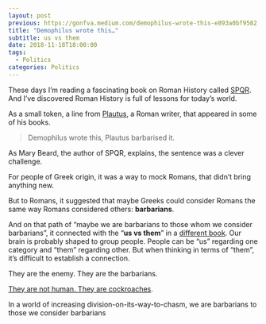 ```yaml
---
layout: post
previous: https://gonfva.medium.com/demophilus-wrote-this-e893a0bf9582
title: "Demophilus wrote this…"
subtitle: us vs them
date: 2018-11-18T18:00:00
tags:
  - Politics
categories: Politics
---
```


These days I’m reading a fascinating book on Roman History called [SPQR](https://www.goodreads.com/book/show/28789711-spqr). And I’ve discovered Roman History is full of lessons for today’s world.

As a small token, a line from [Plautus](https://en.wikipedia.org/wiki/Plautus), a Roman writer, that appeared in some of his books.

> Demophilus wrote this, Plautus barbarised it.

As Mary Beard, the author of SPQR, explains, the sentence was a clever challenge.

For people of Greek origin, it was a way to mock Romans, that didn’t bring anything new.

But to Romans, it suggested that maybe Greeks could consider Romans the same way Romans considered others: **barbarians**.

And on that path of “maybe we are barbarians to those whom we consider barbarians”, it connected with the “**us vs them**” in a [different book](https://www.goodreads.com/book/show/36014145-behave). Our brain is probably shaped to group people. People can be “us” regarding one category and “them” regarding other. But when thinking in terms of “them”, it’s difficult to establish a connection.

They are the enemy. They are the barbarians.

[They are not human. They are cockroaches](https://www.economist.com/middle-east-and-africa/2004/08/19/the-jews-of-africa).

In a world of increasing division-on-its-way-to-chasm, we are barbarians to those we consider barbarians
